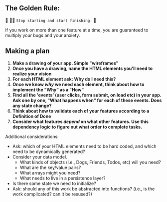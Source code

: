 ## The Golden Rule: 

🦸 🦸‍♂️ `Stop starting and start finishing.` 🏁

If you work on more than one feature at a time, you are guaranteed to multiply your bugs and your anxiety.

## Making a plan

1) **Make a drawing of your app. Simple "wireframes"**
1) **Once you have a drawing, name the HTML elements you'll need to realize your vision**
1) **For each HTML element ask: Why do I need this?** 
1) **Once we know _why_ we need each element, think about how to implement the "Why" as a "How"**
1) **Find all the 'events' (user clicks, form submit, on load etc) in your app. Ask one by one, "What happens when" for each of these events. Does any state change?**
1) **Think about how to validate each of your features according to a Definition of Done**
1) **Consider what features _depend_ on what other features. Use this dependency logic to figure out what order to complete tasks.**

Additional considerations:
- Ask: which of your HTML elements need to be hard coded, and which need to be dynamically generated?
- Consider your data model. 
  - What kinds of objects (i.e., Dogs, Friends, Todos, etc) will you need? 
  - What are the key/value pairs? 
  - What arrays might you need? 
  - What needs to live in a persistence layer?
- Is there some state we need to initialize?
- Ask: should any of this work be abstracted into functions? (i.e., is the work complicated? can it be resused?)
